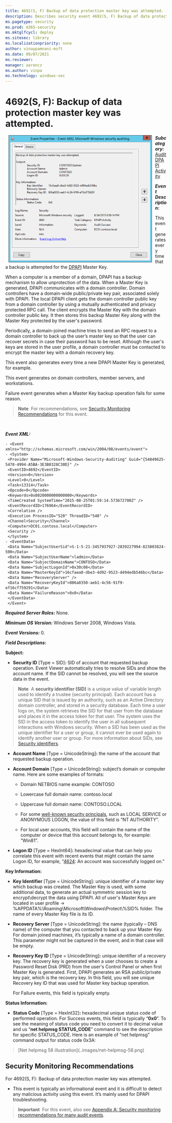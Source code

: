 ```yaml
---
title: 4692(S, F) Backup of data protection master key was attempted. (Windows 10)
description: Describes security event 4692(S, F) Backup of data protection master key was attempted.
ms.pagetype: security
ms.prod: m365-security
ms.mktglfcycl: deploy
ms.sitesec: library
ms.localizationpriority: none
author: vinaypamnani-msft
ms.date: 09/07/2021
ms.reviewer: 
manager: aaroncz
ms.author: vinpa
ms.technology: windows-sec
---
```


# 4692(S, F): Backup of data protection master key was attempted.


<img src="images/event-4692.png" alt="Event 4692 illustration" width="448" height="396" hspace="10" align="left" />

***Subcategory:***&nbsp;[Audit DPAPI Activity](audit-dpapi-activity.md)

***Event Description:***

This event generates every time that a backup is attempted for the [DPAPI](/previous-versions/ms995355(v=msdn.10)) Master Key.

When a computer is a member of a domain, DPAPI has a backup mechanism to allow unprotection of the data. When a Master Key is generated, DPAPI communicates with a domain controller. Domain controllers have a domain-wide public/private key pair, associated solely with DPAPI. The local DPAPI client gets the domain controller public key from a domain controller by using a mutually authenticated and privacy protected RPC call. The client encrypts the Master Key with the domain controller public key. It then stores this backup Master Key along with the Master Key protected by the user's password.

Periodically, a domain-joined machine tries to send an RPC request to a domain controller to back up the user’s master key so that the user can recover secrets in case their password has to be reset. Although the user's keys are stored in the user profile, a domain controller must be contacted to encrypt the master key with a domain recovery key.

This event also generates every time a new DPAPI Master Key is generated, for example.

This event generates on domain controllers, member servers, and workstations.

Failure event generates when a Master Key backup operation fails for some reason.

> **Note**&nbsp;&nbsp;For recommendations, see [Security Monitoring Recommendations](#security-monitoring-recommendations) for this event.

<br clear="all">

***Event XML:***
```
- <Event xmlns="http://schemas.microsoft.com/win/2004/08/events/event">
- <System>
 <Provider Name="Microsoft-Windows-Security-Auditing" Guid="{54849625-5478-4994-A5BA-3E3B0328C30D}" /> 
 <EventID>4692</EventID> 
 <Version>0</Version> 
 <Level>0</Level> 
 <Task>13314</Task> 
 <Opcode>0</Opcode> 
 <Keywords>0x8020000000000000</Keywords> 
 <TimeCreated SystemTime="2015-08-25T01:59:14.573672700Z" /> 
 <EventRecordID>176964</EventRecordID> 
 <Correlation /> 
 <Execution ProcessID="520" ThreadID="540" /> 
 <Channel>Security</Channel> 
 <Computer>DC01.contoso.local</Computer> 
 <Security /> 
 </System>
- <EventData>
 <Data Name="SubjectUserSid">S-1-5-21-3457937927-2839227994-823803824-500</Data> 
 <Data Name="SubjectUserName">ladmin</Data> 
 <Data Name="SubjectDomainName">CONTOSO</Data> 
 <Data Name="SubjectLogonId">0x30c08</Data> 
 <Data Name="MasterKeyId">16cfaea0-dbe3-4d92-9523-d494edb546bc</Data> 
 <Data Name="RecoveryServer" /> 
 <Data Name="RecoveryKeyId">806a0350-aeb1-4c56-91f9-ef16cf759291</Data> 
 <Data Name="FailureReason">0x0</Data> 
 </EventData>
 </Event>

```

***Required Server Roles:*** None.

***Minimum OS Version:*** Windows Server 2008, Windows Vista.

***Event Versions:*** 0.

***Field Descriptions:***

**Subject:**

-   **Security ID** \[Type = SID\]**:** SID of account that requested backup operation. Event Viewer automatically tries to resolve SIDs and show the account name. If the SID cannot be resolved, you will see the source data in the event.

> **Note**&nbsp;&nbsp;A **security identifier (SID)** is a unique value of variable length used to identify a trustee (security principal). Each account has a unique SID that is issued by an authority, such as an Active Directory domain controller, and stored in a security database. Each time a user logs on, the system retrieves the SID for that user from the database and places it in the access token for that user. The system uses the SID in the access token to identify the user in all subsequent interactions with Windows security. When a SID has been used as the unique identifier for a user or group, it cannot ever be used again to identify another user or group. For more information about SIDs, see [Security identifiers](/windows/access-protection/access-control/security-identifiers).

-   **Account Name** \[Type = UnicodeString\]**:** the name of the account that requested backup operation.

-   **Account Domain** \[Type = UnicodeString\]**:** subject’s domain or computer name. Here are some examples of formats:

    -   Domain NETBIOS name example: CONTOSO

    -   Lowercase full domain name: contoso.local

    -   Uppercase full domain name: CONTOSO.LOCAL

    -   For some [well-known security principals](/windows/security/identity-protection/access-control/security-identifiers), such as LOCAL SERVICE or ANONYMOUS LOGON, the value of this field is “NT AUTHORITY”.

    -   For local user accounts, this field will contain the name of the computer or device that this account belongs to, for example: “Win81”.

-   **Logon ID** \[Type = HexInt64\]**:** hexadecimal value that can help you correlate this event with recent events that might contain the same Logon ID, for example, “[4624](event-4624.md): An account was successfully logged on.”

**Key Information:**

-   **Key Identifier** \[Type = UnicodeString\]: unique identifier of a master key which backup was created. The Master Key is used, with some additional data, to generate an actual symmetric session key to encrypt\\decrypt the data using DPAPI. All of user's Master Keys are located in user profile -&gt; %APPDATA%\\Roaming\\Microsoft\\Windows\\Protect\\%SID% folder. The name of every Master Key file is its ID.

-   **Recovery Server** \[Type = UnicodeString\]: the name (typically – DNS name) of the computer that you contacted to back up your Master Key. For domain joined machines, it’s typically a name of a domain controller. This parameter might not be captured in the event, and in that case will be empty.

-   **Recovery Key ID** \[Type = UnicodeString\]**:** unique identifier of a recovery key. The recovery key is generated when a user chooses to create a Password Reset Disk (PRD) from the user's Control Panel or when first Master Key is generated. First, DPAPI generates an RSA public/private key pair, which is the recovery key. In this field, you will see unique Recovery key ID that was used for Master key backup operation.

    For Failure events, this field is typically empty.

**Status Information:**

-   **Status Code** \[Type = HexInt32\]**:** hexadecimal unique status code of performed operation. For Success events, this field is typically “**0x0**”. To see the meaning of status code you need to convert it to decimal value and us “**net helpmsg STATUS\_CODE**” command to see the description for specific STATUS\_CODE. Here is an example of “net helpmsg” command output for status code 0x3A:

> \[Net helpmsg 58 illustration](..images/net-helpmsg-58.png)

## Security Monitoring Recommendations

For 4692(S, F): Backup of data protection master key was attempted.

-   This event is typically an informational event and it is difficult to detect any malicious activity using this event. It’s mainly used for DPAPI troubleshooting.

> **Important**&nbsp;&nbsp;For this event, also see [Appendix A: Security monitoring recommendations for many audit events](appendix-a-security-monitoring-recommendations-for-many-audit-events.md).
